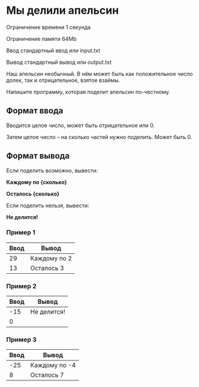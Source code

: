 # Мы делили апельсин

Ограничение времени	1 секунда

Ограничение памяти	64Mb

Ввод	стандартный ввод или input.txt

Вывод	стандартный вывод или output.txt

Наш апельсин необычный. В нём может быть как положительное число долек, так и отрицательное, взятое взаймы.

Напишите программу, которая поделит апельсин по-честному.

## Формат ввода
Вводится целое число, может быть отрицательное или 0.

Затем целое число – на сколько частей нужно поделить. Может быть 0.

## Формат вывода
Если поделить возможно, вывести:

**Каждому по {сколько}**

**Осталось {сколько}**

Если поделить нельзя, вывести:

**Не делится!**

### Пример 1

| Ввод | Вывод        |
|------|--------------|
| 29   | Каждому по 2 |
| 13   | Осталось 3   |

### Пример 2

| Ввод | Вывод       |
|------|-------------|
| -15  | Не делится! |
| 0    |             |

### Пример 3

| Ввод | Вывод         |
|------|---------------|
| -25  | Каждому по -4 |
| 8    | Осталось 7    |
